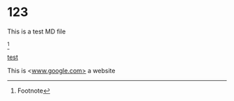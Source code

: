 123
===



This is a test MD file



[^1]

[^1]: Footnote

[test][2]

[2]: <www.test.com>



This is <www.google.com> a website
